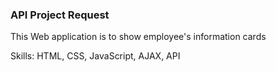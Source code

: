 ﻿### API Project Request

This Web application is to show employee's information cards

Skills: HTML, CSS, JavaScript, AJAX, API 
